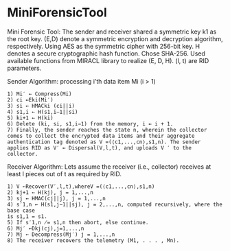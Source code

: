 # MiniForensicTool

Mini Forensic Tool: The sender and receiver shared a symmetric key k1 as the root key. (E,D) denote a symmetric encryption and decryption algorithm, respectively. 
Using AES as the symmetric cipher with 256-bit key. 
H denotes a secure cryptographic hash function. 
Chose SHA-256. 
Used available functions from MIRACL library to realize (E, D, H). 
(l, t) are RID parameters.



Sender Algorithm: processing i’th data item Mi (i > 1)

	1) Mi′ ← Compress(Mi) 
	2) ci ←Eki(Mi′)
	3) si ← HMACki (ci||i) 
	4) s1,i ← H(s1,i−1||si)
	5) ki+1 ← H(ki)
	6) Delete (ki, si, s1,i−1) from the memory, i ← i + 1.
	7) Finally, the sender reaches the state n, wherein the collector comes to collect the encrypted data items and their aggregate authentication tag denoted as V =(⟨c1,...,cn⟩,s1,n). The sender applies RID as V′ ← Dispersal(V,l,t), and uploads V ′ to the collector.



Receiver Algorithm: Lets assume the receiver (i.e., collector) receives at least l pieces out of t as required by RID.

	1) V ←Recover(V′,l,t),whereV =(⟨c1,...,cn⟩,s1,n)
	2) kj+1 ← H(kj), j = 1,...,n
	3) sj ← HMAC(cj||j), j = 1,...,n
	4) s′1,n ← H(s1,j−1||sj), j = 2,...,n, computed recursively, where the base case
	is s1,1 = s1.
	5) If s′1,n ̸= s1,n then abort, else continue.
	6) Mj′ ←Dkj(cj),j=1,...,n
	7) Mj ← Decompress(Mj′) j = 1,...,n
	8) The receiver recovers the telemetry (M1, . . . , Mn).
